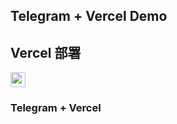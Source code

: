 ## Telegram + Vercel Demo

## Vercel 部署

<a href="https://vercel.com/new/import?s=https://github.com/itxve/telegram-vercel"><img src="https://vercel.com/button" height="24"></a>

### Telegram + Vercel
